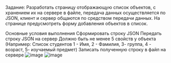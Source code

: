 Задание:
Разработать страницу отображающую список объектов, с хранением их на сервере в файле, передача данных осуществляется по JSON, клиент и сервер общаются по средством передачи данных. На странице предусмотреть форму добавления объектов в список.

Основные условия выполнения
Сформировать строку JSON
Передать строку JSON на сервер
Должно быть не менее 5 свойств у объекта (Например: Список студентов 1 - Имя, 2 - Фамилия, 3- группа, 4 - возраст, 5- изучаемый предмет)
Записать полученную строку в файл на сервере
![image](https://github.com/user-attachments/assets/69b73dce-7fac-452e-bde8-9e58c8fa4922)
![image](https://github.com/user-attachments/assets/ed3a8ae3-dd0f-48d8-b428-fbefe52e01dd)
